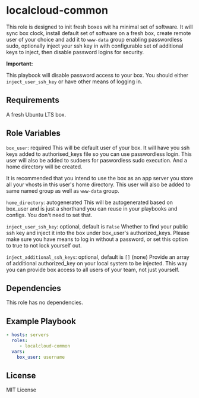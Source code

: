 localcloud-common
=========
This role is designed to init fresh boxes wit ha minimal set of software. It will sync box clock, install default set
of software on a fresh box, create remote user of your choice and add it to `www-data` group enabling passwordless sudo,
optionally inject your ssh key in with configurable set of additional keys to inject, then disable password logins for security.

**Important:**

This playbook will disable password access to your box. You should either `inject_user_ssh_key` or have other means of logging in.


Requirements
------------

A fresh Ubuntu LTS box.

Role Variables
--------------

`box_user`: required
This will be default user of your box. It will have you ssh keys added to authorised_keys file so you can use
passwordless login. This user will also be added to sudoers for paswordless sudo execution. And a home directory will
be created.

It is recommended that you intend to use the box as an app server you store all your vhosts in this user's
home directory. This user will also be added to same named group as well as `www-data` group.

`home_directory`: autogenerated
This will be autogenerated based on box_user and is just a shorthand you can reuse in your playbooks and configs.
You don't need to set that.

`inject_user_ssh_key`: optional, default is `False`
Whether to find your public ssh key and inject it into the box under box_user's authorized_keys.
Please make sure you have means to log in without a password, or set this option to true to not lock yourself out.

`inject_additional_ssh_keys`: optional, default is `[]` (none)
Provide an array of additional authorized_key on your local system to be injected. This way you can provide box
access to all users of your team, not just yourself.


Dependencies
------------

This role has no dependencies.

Example Playbook
----------------

```yml
- hosts: servers
  roles:
     - localcloud-common
  vars:
    box_user: username

```

License
-------

MIT License



